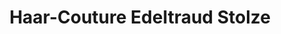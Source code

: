 ---
title: "Haar-Couture Edeltraud Stolze"
url: /straubing/haar-couture-edeltraud-stolze/
shop: Friseur
---